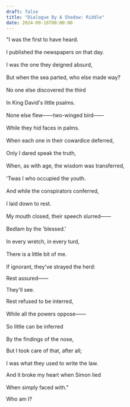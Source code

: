 ```yaml
---
draft: false
title: "Dialogue By A Shadow: Riddle"
date: 2024-09-16T00:00:00
---
```

"I was the first to have heard. <br>  
I published the newspapers on that day. <br>  
I was the one they deigned absurd, <br>  
But when the sea parted, who else made way? <br>  
No one else discovered the third <br>  
In King David's little psalms. <br>  
None else flew——two-winged bird—— <br>  
While they hid faces in palms. <br>  
When each one in their cowardice deferred, <br>  
Only I dared speak the truth, <br>  
When, as with age, the wisdom was transferred, <br>  
'Twas I who occupied the youth. <br>  
And while the conspirators conferred, <br>  
I laid down to rest. <br>  
My mouth closed, their speech slurred—— <br>  
Bedlam by the 'blessed.' <br>  
In every wretch, in every turd, <br>  
There is a little bit of me. <br>  
If ignorant, they've strayed the herd: <br> 
 
Rest assured—— <br>  

They'll see. 

Rest refused to be interred, <br>  
While all the powers oppose—— <br>  
So little can be inferred <br>  
By the findings of the nose, <br>  

But I took care of that, after all; <br>  
I was what they used to write the law.

And it broke my heart when Simon lied <br>  
When simply faced with."

Who am I? 

 
